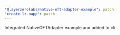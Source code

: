```yaml
---
"@layerzerolabs/native-oft-adapter-example": patch
"create-lz-oapp": patch
---
```


Integrated NativeOFTAdapter example and added to cli
